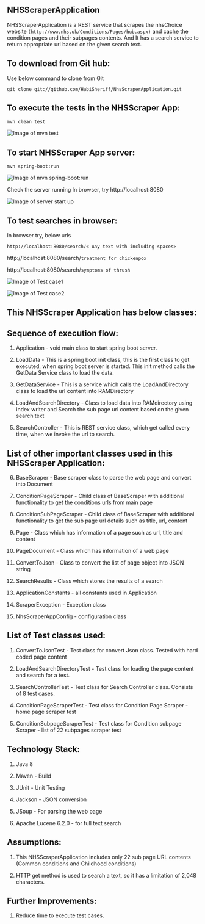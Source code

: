 ## NHSScraperApplication

NHSScraperApplication is a REST service that scrapes the nhsChoice website ```(http://www.nhs.uk/Conditions/Pages/hub.aspx)``` and cache the condition pages and their subpages contents. And It has a search service to return appropriate url based on the given search text.

## To download from Git hub:

   Use below command to clone from Git 
 
  ```git clone git://github.com/HabiSheriff/NhsScraperApplication.git```
 
## To execute the tests in the NHSScraper App:
  
  ```mvn clean test```
  
  ![Image of mvn test](https://github.com/HabiSheriff/Documentation/blob/master/Images/NHSScraperAppmvntest.jpg)

## To start NHSScraper App server:

   ```mvn spring-boot:run```
   
   ![Image of mvn spring-boot:run](https://github.com/HabiSheriff/Documentation/blob/master/Images/NHSScraperApplicationmvnspringboot.jpg)
   
   Check the server running
   In browser, try http://localhost:8080
   
   ![Image of server start up](https://github.com/HabiSheriff/Documentation/blob/master/Images/NHSScraperApplicationStartupTest.jpg)

## To test searches in browser:

  In browser try, below urls
  
  ```http://localhost:8080/search/< Any text with including spaces>```
  
  http://localhost:8080/search/```treatment for chickenpox```
     
  http://localhost:8080/search/```symptoms of thrush```
  
  ![Image of Test case1](https://github.com/HabiSheriff/Documentation/blob/master/Images/NHSScraperApplicationTestCase1.jpg)
  
  ![Image of Test case2](https://github.com/HabiSheriff/Documentation/blob/master/Images/NHSScraperApplicationTestCase2.jpg)
    
## This NHSScraper Application has below classes:

## Sequence of execution flow:

1. Application - void main class to start spring boot server.

2. LoadData - This is a spring boot init class, this is the first class to get executed, when spring boot server is started. This init method calls the GetData Service class to load the data.

3. GetDataService  - This is a service which calls the LoadAndDirectory class to load the url content into RAMDirectory

4. LoadAndSearchDirectory - Class to load data into RAMdirectory using index writer and Search the sub page url content based on the given search text

5. SearchController - This is REST service class, which get called every time, when we invoke the url to search.

## List of other important classes used in this NHSScraper Application:

6. BaseScraper - Base scraper class to parse the web page and convert into Document

7. ConditionPageScraper - Child class of BaseScraper with additional functionality to get the conditions urls from main page

8. ConditionSubPageScraper  - Child class of BaseScraper with additional functionality to get the sub page url details such as title, url, content

9. Page  - Class which has information of a page such as url, title and content

10. PageDocument - Class which has information of a web page

11. ConvertToJson - Class to convert the list of page object into JSON string

12. SearchResults - Class which stores the results of a search

13. ApplicationConstants -  all constants used in Application

14. ScraperException - Exception class 

15. NhsScraperAppConfig - configuration class 

## List of Test classes used: 

1. ConvertToJsonTest - Test class for convert Json class. Tested with hard coded page content

2. LoadAndSearchDirectoryTest - Test class for loading the page content and search for a test.

3. SearchControllerTest - Test class for Search Controller class. Consists of 8 test cases.

4. ConditionPageScraperTest - Test class for Condition Page Scraper - home page scraper test

5. ConditionSubpageScraperTest - Test class for Condition subpage Scraper - list of 22 subpages scraper test
  
## Technology Stack:

1. Java 8

2. Maven - Build

3. JUnit - Unit Testing

4. Jackson - JSON conversion

5. JSoup - For parsing the web page

6. Apache Lucene 6.2.0  - for full text search
  
       
## Assumptions:
  
  1. This NHSScraperApplication includes only 22 sub page URL contents (Common conditions and Childhood conditions)
  
  2. HTTP get method is used to search a text, so it has a limitation of 2,048 characters. 
   
## Further Improvements:

   1. Reduce time to execute  test cases.
  

